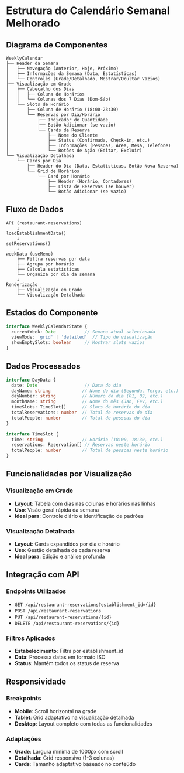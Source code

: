 # Estrutura do Calendário Semanal Melhorado

## Diagrama de Componentes

```
WeeklyCalendar
├── Header da Semana
│   ├── Navegação (Anterior, Hoje, Próximo)
│   ├── Informações da Semana (Data, Estatísticas)
│   └── Controles (Grade/Detalhado, Mostrar/Ocultar Vazios)
├── Visualização em Grade
│   ├── Cabeçalho dos Dias
│   │   ├── Coluna de Horários
│   │   └── Colunas dos 7 Dias (Dom-Sáb)
│   └── Slots de Horário
│       ├── Coluna de Horário (18:00-23:30)
│       └── Reservas por Dia/Horário
│           ├── Indicador de Quantidade
│           ├── Botão Adicionar (se vazio)
│           └── Cards de Reserva
│               ├── Nome do Cliente
│               ├── Status (Confirmada, Check-in, etc.)
│               ├── Informações (Pessoas, Área, Mesa, Telefone)
│               └── Botões de Ação (Editar, Excluir)
└── Visualização Detalhada
    └── Cards por Dia
        ├── Header do Dia (Data, Estatísticas, Botão Nova Reserva)
        └── Grid de Horários
            └── Card por Horário
                ├── Header (Horário, Contadores)
                ├── Lista de Reservas (se houver)
                └── Botão Adicionar (se vazio)
```

## Fluxo de Dados

```
API (restaurant-reservations)
    ↓
loadEstablishmentData()
    ↓
setReservations()
    ↓
weekData (useMemo)
    ├── Filtra reservas por data
    ├── Agrupa por horário
    ├── Calcula estatísticas
    └── Organiza por dia da semana
    ↓
Renderização
    ├── Visualização em Grade
    └── Visualização Detalhada
```

## Estados do Componente

```typescript
interface WeeklyCalendarState {
  currentWeek: Date           // Semana atual selecionada
  viewMode: 'grid' | 'detailed'  // Tipo de visualização
  showEmptySlots: boolean     // Mostrar slots vazios
}
```

## Dados Processados

```typescript
interface DayData {
  date: Date                  // Data do dia
  dayName: string            // Nome do dia (Segunda, Terça, etc.)
  dayNumber: string          // Número do dia (01, 02, etc.)
  monthName: string          // Nome do mês (Jan, Fev, etc.)
  timeSlots: TimeSlot[]      // Slots de horário do dia
  totalReservations: number  // Total de reservas do dia
  totalPeople: number        // Total de pessoas do dia
}

interface TimeSlot {
  time: string               // Horário (18:00, 18:30, etc.)
  reservations: Reservation[] // Reservas neste horário
  totalPeople: number        // Total de pessoas neste horário
}
```

## Funcionalidades por Visualização

### Visualização em Grade
- **Layout**: Tabela com dias nas colunas e horários nas linhas
- **Uso**: Visão geral rápida da semana
- **Ideal para**: Controle diário e identificação de padrões

### Visualização Detalhada
- **Layout**: Cards expandidos por dia e horário
- **Uso**: Gestão detalhada de cada reserva
- **Ideal para**: Edição e análise profunda

## Integração com API

### Endpoints Utilizados
- `GET /api/restaurant-reservations?establishment_id={id}`
- `POST /api/restaurant-reservations`
- `PUT /api/restaurant-reservations/{id}`
- `DELETE /api/restaurant-reservations/{id}`

### Filtros Aplicados
- **Estabelecimento**: Filtra por establishment_id
- **Data**: Processa datas em formato ISO
- **Status**: Mantém todos os status de reserva

## Responsividade

### Breakpoints
- **Mobile**: Scroll horizontal na grade
- **Tablet**: Grid adaptativo na visualização detalhada
- **Desktop**: Layout completo com todas as funcionalidades

### Adaptações
- **Grade**: Largura mínima de 1000px com scroll
- **Detalhada**: Grid responsivo (1-3 colunas)
- **Cards**: Tamanho adaptativo baseado no conteúdo

